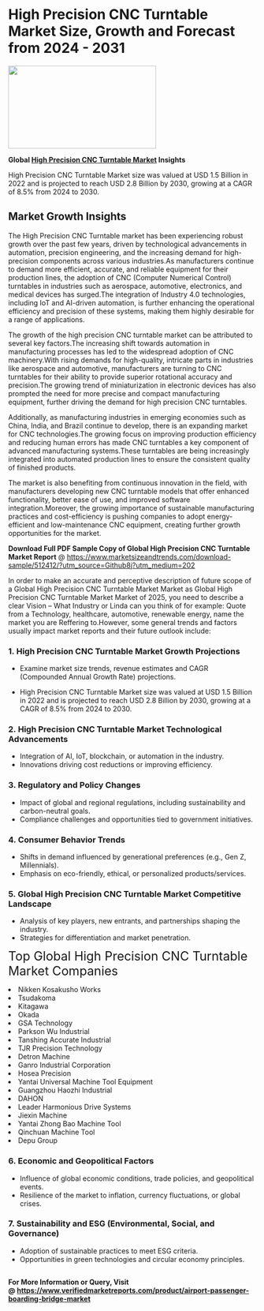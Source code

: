 <H1>High Precision CNC Turntable Market Size, Growth and Forecast from 2024 - 2031</H1><img class="aligncenter size-medium wp-image-584254" src="https://thirdeyenews.in/wp-content/uploads/2024/09/Global-Market-Research-300x168.jpeg" alt="" width="300" height="168" /><p><strong>Global&nbsp;<a href="https://www.marketsizeandtrends.com/download-sample/512412/?utm_source=Github8j?utm_medium=202">High Precision CNC Turntable Market</a> Insights</strong></p><p>High Precision CNC Turntable Market size was valued at USD 1.5 Billion in 2022 and is projected to reach USD 2.8 Billion by 2030, growing at a CAGR of 8.5% from 2024 to 2030.</p><p><h2>Market Growth Insights</h2> <p>The High Precision CNC Turntable market has been experiencing robust growth over the past few years, driven by technological advancements in automation, precision engineering, and the increasing demand for high-precision components across various industries.As manufacturers continue to demand more efficient, accurate, and reliable equipment for their production lines, the adoption of CNC (Computer Numerical Control) turntables in industries such as aerospace, automotive, electronics, and medical devices has surged.The integration of Industry 4.0 technologies, including IoT and AI-driven automation, is further enhancing the operational efficiency and precision of these systems, making them highly desirable for a range of applications.</p> <p>The growth of the high precision CNC turntable market can be attributed to several key factors.The increasing shift towards automation in manufacturing processes has led to the widespread adoption of CNC machinery.With rising demands for high-quality, intricate parts in industries like aerospace and automotive, manufacturers are turning to CNC turntables for their ability to provide superior rotational accuracy and precision.The growing trend of miniaturization in electronic devices has also prompted the need for more precise and compact manufacturing equipment, further driving the demand for high precision CNC turntables.</p> <p>Additionally, as manufacturing industries in emerging economies such as China, India, and Brazil continue to develop, there is an expanding market for CNC technologies.The growing focus on improving production efficiency and reducing human errors has made CNC turntables a key component of advanced manufacturing systems.These turntables are being increasingly integrated into automated production lines to ensure the consistent quality of finished products.</p> <p>The market is also benefiting from continuous innovation in the field, with manufacturers developing new CNC turntable models that offer enhanced functionality, better ease of use, and improved software integration.Moreover, the growing importance of sustainable manufacturing practices and cost-efficiency is pushing companies to adopt energy-efficient and low-maintenance CNC equipment, creating further growth opportunities for the market.</p> <p><span class=""><strong>Download Full PDF Sample Copy of Global High Precision CNC Turntable Market Report</strong> @ <a href="https://www.marketsizeandtrends.com/download-sample/512412/?utm_source=Github8j?utm_medium=202" target="_blank">https://www.marketsizeandtrends.com/download-sample/512412/?utm_source=Github8j?utm_medium=202</a></span></p><p>In order to make an accurate and perceptive description of future scope of a Global&nbsp;High Precision CNC Turntable Market Market as Global&nbsp;High Precision CNC Turntable Market Market of 2025, you need to describe a clear Vision &ndash; What Industry or Linda can you think of for example: Quote from a Technology, healthcare, automotive, renewable energy, name the market you are Reffering to.However, some general trends and factors usually impact market reports and their future outlook include:</p><h3>1.&nbsp;<strong>High Precision CNC Turntable Market Growth Projections</strong></h3><ul><li>Examine market size trends, revenue estimates and CAGR (Compounded Annual Growth Rate) projections.</li><li><p>High Precision CNC Turntable Market size was valued at USD 1.5 Billion in 2022 and is projected to reach USD 2.8 Billion by 2030, growing at a CAGR of 8.5% from 2024 to 2030.</p></li></ul><h3>2.&nbsp;<strong>High Precision CNC Turntable Market Technological Advancements</strong></h3><ul><li>Integration of AI, IoT, blockchain, or automation in the industry.</li><li>Innovations driving cost reductions or improving efficiency.</li></ul><h3>3.&nbsp;<strong>Regulatory and Policy Changes</strong></h3><ul><li>Impact of global and regional regulations, including sustainability and carbon-neutral goals.</li><li>Compliance challenges and opportunities tied to government initiatives.</li></ul><h3>4.&nbsp;<strong>Consumer Behavior Trends</strong></h3><ul><li>Shifts in demand influenced by generational preferences (e.g., Gen Z, Millennials).</li><li>Emphasis on eco-friendly, ethical, or personalized products/services.</li></ul><h3>5.&nbsp;<strong>Global High Precision CNC Turntable Market Competitive Landscape</strong></h3><ul><li>Analysis of key players, new entrants, and partnerships shaping the industry.</li><li>Strategies for differentiation and market penetration.</li></ul><p data-pm-slice="1 1 []"><span style="color: inherit; font-family: inherit; font-size: 25px;">Top Global High Precision CNC Turntable Market Companies</span></p><div class="" data-test-id=""><p><li>Nikken Kosakusho Works</li><li> Tsudakoma</li><li> Kitagawa</li><li> Okada</li><li> GSA Technology</li><li> Parkson Wu Industrial</li><li> Tanshing Accurate Industrial</li><li> TJR Precision Technology</li><li> Detron Machine</li><li> Ganro Industrial Corporation</li><li> Hosea Precision</li><li> Yantai Universal Machine Tool Equipment</li><li> Guangzhou Haozhi Industrial</li><li> DAHON</li><li> Leader Harmonious Drive Systems</li><li> Jiexin Machine</li><li> Yantai Zhong Bao Machine Tool</li><li> Qinchuan Machine Tool</li><li> Depu Group</li></p></div><h3>6.&nbsp;<strong>Economic and Geopolitical Factors</strong></h3><ul><li>Influence of global economic conditions, trade policies, and geopolitical events.</li><li>Resilience of the market to inflation, currency fluctuations, or global crises.</li></ul><h3>7.&nbsp;<strong>Sustainability and ESG (Environmental, Social, and Governance)</strong></h3><ul><li>Adoption of sustainable practices to meet ESG criteria.</li><li>Opportunities in green technologies and circular economy principles.</li></ul><h2><strong style="font-size: 14px;">For More Information or Query, Visit @&nbsp;</strong><a style="background-color: #ffffff; font-size: 14px;" href="https://www.marketsizeandtrends.com/report/high-precision-cnc-turntable-market/" target="_blank">https://www.verifiedmarketreports.com/product/airport-passenger-boarding-bridge-market</a></h2>